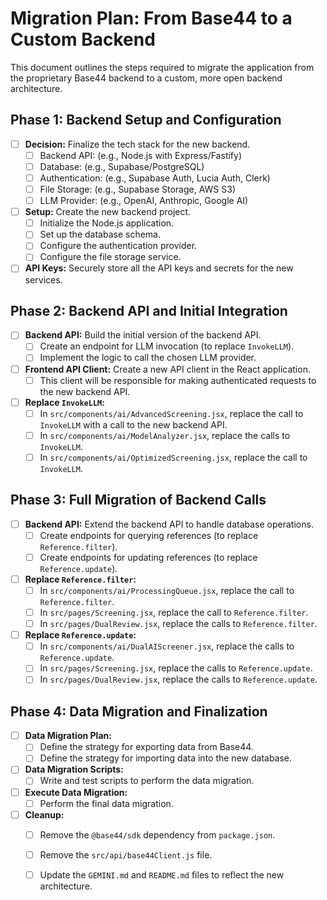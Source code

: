 # Migration Plan: From Base44 to a Custom Backend

This document outlines the steps required to migrate the application from the proprietary Base44 backend to a custom, more open backend architecture.

## Phase 1: Backend Setup and Configuration

- [ ] **Decision:** Finalize the tech stack for the new backend.
    - [ ] Backend API: (e.g., Node.js with Express/Fastify)
    - [ ] Database: (e.g., Supabase/PostgreSQL)
    - [ ] Authentication: (e.g., Supabase Auth, Lucia Auth, Clerk)
    - [ ] File Storage: (e.g., Supabase Storage, AWS S3)
    - [ ] LLM Provider: (e.g., OpenAI, Anthropic, Google AI)
- [ ] **Setup:** Create the new backend project.
    - [ ] Initialize the Node.js application.
    - [ ] Set up the database schema.
    - [ ] Configure the authentication provider.
    - [ ] Configure the file storage service.
- [ ] **API Keys:** Securely store all the API keys and secrets for the new services.

## Phase 2: Backend API and Initial Integration

- [ ] **Backend API:** Build the initial version of the backend API.
    - [ ] Create an endpoint for LLM invocation (to replace `InvokeLLM`).
    - [ ] Implement the logic to call the chosen LLM provider.
- [ ] **Frontend API Client:** Create a new API client in the React application.
    - [ ] This client will be responsible for making authenticated requests to the new backend API.
- [ ] **Replace `InvokeLLM`:**
    - [ ] In `src/components/ai/AdvancedScreening.jsx`, replace the call to `InvokeLLM` with a call to the new backend API.
    - [ ] In `src/components/ai/ModelAnalyzer.jsx`, replace the calls to `InvokeLLM`.
    - [ ] In `src/components/ai/OptimizedScreening.jsx`, replace the call to `InvokeLLM`.

## Phase 3: Full Migration of Backend Calls

- [ ] **Backend API:** Extend the backend API to handle database operations.
    - [ ] Create endpoints for querying references (to replace `Reference.filter`).
    - [ ] Create endpoints for updating references (to replace `Reference.update`).
- [ ] **Replace `Reference.filter`:**
    - [ ] In `src/components/ai/ProcessingQueue.jsx`, replace the call to `Reference.filter`.
    - [ ] In `src/pages/Screening.jsx`, replace the call to `Reference.filter`.
    - [ ] In `src/pages/DualReview.jsx`, replace the calls to `Reference.filter`.
- [ ] **Replace `Reference.update`:**
    - [ ] In `src/components/ai/DualAIScreener.jsx`, replace the calls to `Reference.update`.
    - [ ] In `src/pages/Screening.jsx`, replace the calls to `Reference.update`.
    - [ ] In `src/pages/DualReview.jsx`, replace the calls to `Reference.update`.

## Phase 4: Data Migration and Finalization

- [ ] **Data Migration Plan:**
    - [ ] Define the strategy for exporting data from Base44.
    - [ ] Define the strategy for importing data into the new database.
- [ ] **Data Migration Scripts:**
    - [ ] Write and test scripts to perform the data migration.
- [ ] **Execute Data Migration:**
    - [ ] Perform the final data migration.
- [ ] **Cleanup:**
    - [ ] Remove the `@base44/sdk` dependency from `package.json`.
    - [ ] Remove the `src/api/base44Client.js` file.
    - [ ] Update the `GEMINI.md` and `README.md` files to reflect the new architecture.

